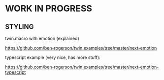 # WORK IN PROGRESS

## STYLING

twin.macro with emotion (explained)

<https://github.com/ben-rogerson/twin.examples/tree/master/next-emotion>


typescript example (very nice, has more stuff):

<https://github.com/ben-rogerson/twin.examples/tree/master/next-emotion-typescript>

